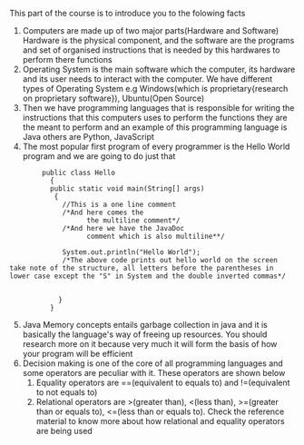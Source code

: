  This part of the course is to introduce you to the folowing facts
  1. Computers are made up of two major parts(Hardware and Software) Hardware is the physical component, and the software are the programs and set of organised instructions that is needed by this hardwares to perform there functions
  2. Operating System is the main software which the computer, its hardware and its user needs to interact with the computer. We have different types of Operating System e.g Windows(which is proprietary{research on proprietary software}), Ubuntu(Open Source) 
  3. Then we have programming languages that is responsible for writing the instructions that this computers uses to perform the functions they are the meant to perform and an example of this programming language is Java others are Python, JavaScript
  4. The most popular first program of every programmer is the Hello World program and we are going to do just that 
 ```
         public class Hello
           {
           public static void main(String[] args)
            {
              //This is a one line comment
              /*And here comes the
                    the multiline comment*/
              /*And here we have the JavaDoc 
                    comment which is also multiline**/
              
              System.out.println("Hello World");
              /*The above code prints out hello world on the screen take note of the structure, all letters before the parentheses in lower case except the "S" in System and the double inverted commas*/
 
        
             }
           }
```
   5. Java Memory concepts entails garbage collection in java and it is basically the language's way of freeing up resources. You should research more on it because very much it will form the basis of how your program will be efficient
   6. Decision making is one of the core of all programming languages and some operators are peculiar with it. These operators are shown below 
       1. Equality operators are ==(equivalent to equals to) and !=(equivalent to not equals to) 
       2. Relational operators are >(greater than), <(less than), >=(greater than or equals to), <=(less than or equals to). Check the reference material to know more about how relational and equality operators are being used
           
